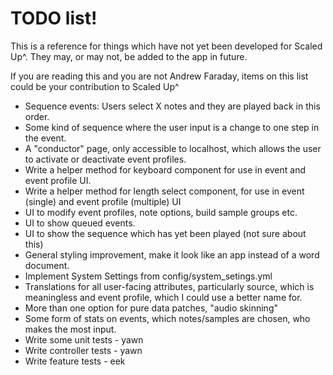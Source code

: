 # TODO list!

This is a reference for things which have not yet been developed for Scaled Up^. They may, or may not, be added to the app in future.

If you are reading this and you are not Andrew Faraday, items on this list could be your contribution to Scaled Up^

* Sequence events: Users select X notes and they are played back in this order.
* Some kind of sequence where the user input is a change to one step in the event. 
* A "conductor" page, only accessible to localhost, which allows the user to activate or deactivate event profiles.
* Write a helper method for keyboard component for use in event and event profile UI.
* Write a helper method for length select component, for use in event (single) and event profile (multiple) UI
* UI to modify event profiles, note options, build sample groups etc.
* UI to show queued events.
* UI to show the sequence which has yet been played (not sure about this)
* General styling improvement, make it look like an app instead of a word document.
* Implement System Settings from config/system_setings.yml
* Translations for all user-facing attributes, particularly source, which is meaningless and event profile, which I could use a better name for.
* More than one option for pure data patches, "audio skinning"
* Some form of stats on events, which notes/samples are chosen, who makes the most input. 
* Write some unit tests - yawn
* Write controller tests - yawn
* Write feature tests - eek
